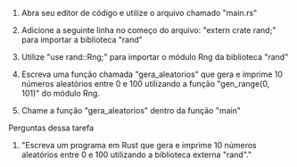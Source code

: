 1. Abra seu editor de código e utilize o arquivo chamado "main.rs"

2. Adicione a seguinte linha no começo do arquivo: "extern crate rand;" para importar a biblioteca "rand"

3. Utilize "use rand::Rng;" para importar o módulo Rng da biblioteca "rand"

4. Escreva uma função chamada "gera_aleatorios" que gera e imprime 10 números aleatórios entre 0 e 100 utilizando a função "gen_range(0, 101)" do módulo Rng.

5. Chame a função "gera_aleatorios" dentro da função "main"

Perguntas dessa tarefa

1. "Escreva um programa em Rust que gera e imprime 10 números aleatórios entre 0 e 100 utilizando a biblioteca externa "rand"."

